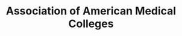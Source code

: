 ---
layout: repo
title: "Association of American Medical Colleges"
id: 24503
permalink: repos/24503/
---